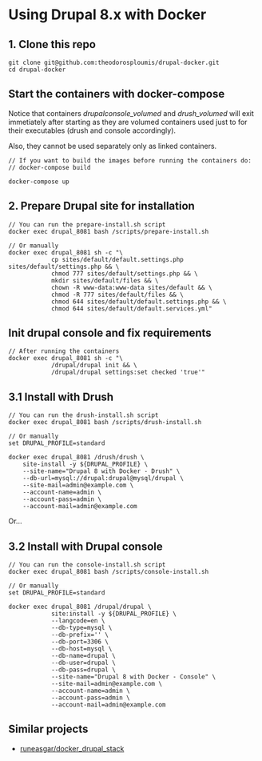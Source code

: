 # Using Drupal 8.x with Docker

## 1. Clone this repo

```
git clone git@github.com:theodorosploumis/drupal-docker.git
cd drupal-docker
```

## Start the containers with docker-compose

Notice that containers *drupalconsole_volumed* and *drush_volumed*
will exit immetiately after starting as they are volumed
containers used just to for their executables (drush and console accordingly).

Also, they cannot be used separately only as linked containers.

```
// If you want to build the images before running the containers do:
// docker-compose build

docker-compose up
```

## 2. Prepare Drupal site for installation

```
// You can run the prepare-install.sh script
docker exec drupal_8081 bash /scripts/prepare-install.sh

// Or manually
docker exec drupal_8081 sh -c "\
            cp sites/default/default.settings.php sites/default/settings.php && \
            chmod 777 sites/default/settings.php && \
            mkdir sites/default/files && \
            chown -R www-data:www-data sites/default && \
            chmod -R 777 sites/default/files && \
            chmod 644 sites/default/default.settings.php && \
            chmod 644 sites/default/default.services.yml"
```

## Init drupal console and fix requirements


```
// After running the containers
docker exec drupal_8081 sh -c "\
            /drupal/drupal init && \
            /drupal/drupal settings:set checked 'true'"
```

## 3.1 Install with Drush

```
// You can run the drush-install.sh script
docker exec drupal_8081 bash /scripts/drush-install.sh

// Or manually
set DRUPAL_PROFILE=standard

docker exec drupal_8081 /drush/drush \
    site-install -y ${DRUPAL_PROFILE} \
    --site-name="Drupal 8 with Docker - Drush" \
    --db-url=mysql://drupal:drupal@mysql/drupal \
    --site-mail=admin@example.com \
    --account-name=admin \
    --account-pass=admin \
    --account-mail=admin@example.com
```

Or...

## 3.2 Install with Drupal console

```
// You can run the console-install.sh script
docker exec drupal_8081 bash /scripts/console-install.sh

// Or manually
set DRUPAL_PROFILE=standard

docker exec drupal_8081 /drupal/drupal \
            site:install -y ${DRUPAL_PROFILE} \
            --langcode=en \
            --db-type=mysql \
            --db-prefix='' \
            --db-port=3306 \
            --db-host=mysql \
            --db-name=drupal \
            --db-user=drupal \
            --db-pass=drupal \
            --site-name="Drupal 8 with Docker - Console" \
            --site-mail=admin@example.com \
            --account-name=admin \
            --account-pass=admin \
            --account-mail=admin@example.com
```

## Similar projects

- [runeasgar/docker_drupal_stack](https://github.com/runeasgar/docker_drupal_stack)
